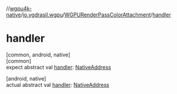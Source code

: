//[wgpu4k-native](../../../index.md)/[io.ygdrasil.wgpu](../index.md)/[WGPURenderPassColorAttachment](index.md)/[handler](handler.md)

# handler

[common, android, native]\
[common]\
expect abstract val [handler](handler.md): [NativeAddress](../../ffi/-native-address/index.md)

[android, native]\
actual abstract val [handler](handler.md): [NativeAddress](../../ffi/-native-address/index.md)